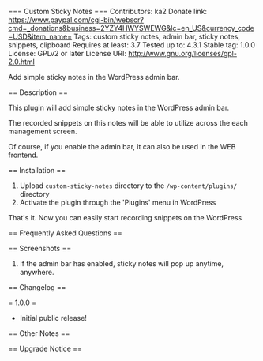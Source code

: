 === Custom Sticky Notes ===
Contributors: ka2
Donate link: https://www.paypal.com/cgi-bin/webscr?cmd=_donations&business=2YZY4HWYSWEWG&lc=en_US&currency_code=USD&item_name=
Tags: custom sticky notes, admin bar, sticky notes, snippets, clipboard
Requires at least: 3.7
Tested up to: 4.3.1
Stable tag: 1.0.0
License: GPLv2 or later
License URI: http://www.gnu.org/licenses/gpl-2.0.html

Add simple sticky notes in the WordPress admin bar.

== Description ==

This plugin will add simple sticky notes in the WordPress admin bar.

The recorded snippets on this notes will be able to utilize across the each management screen.

Of course, if you enable the admin bar, it can also be used in the WEB frontend.

== Installation ==

1. Upload `custom-sticky-notes` directory to the `/wp-content/plugins/` directory
2. Activate the plugin through the 'Plugins' menu in WordPress

That's it. Now you can easily start recording snippets on the WordPress

== Frequently Asked Questions ==


== Screenshots ==

1. If the admin bar has enabled, sticky notes will pop up anytime, anywhere.

== Changelog ==

= 1.0.0 =
* Initial public release!


== Other Notes ==


== Upgrade Notice ==

